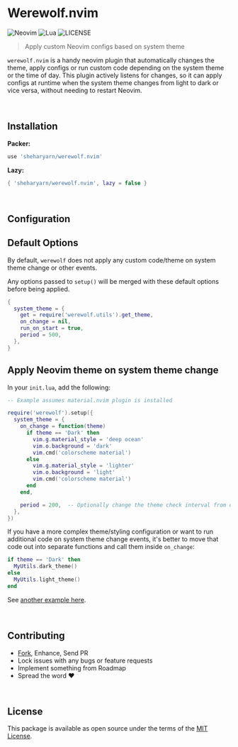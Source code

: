 # Werewolf.nvim

![Neovim](https://img.shields.io/badge/Neovim-%2357A143?NeoVim-%2357A143.svg?&style=for-the-badge&logo=neovim&logoColor=white)
![Lua](https://img.shields.io/badge/lua-%232C2D72.svg?style=for-the-badge&logo=lua&logoColor=white)
![LICENSE](https://shields.io/badge/LICENSE-MIT-orange?style=for-the-badge)


> Apply custom Neovim configs based on system theme

`werewolf.nvim` is a handy neovim plugin that automatically changes the theme, apply configs or run custom code depending on the system theme or the time of day. This plugin actively listens for changes, so it can apply configs at runtime when the system theme changes from light to dark or vice versa, without needing to restart Neovim.

<br>



## Installation

**Packer:**

```lua
use 'sheharyarn/werewolf.nvim'
```

**Lazy:**

```lua
{ 'sheharyarn/werewolf.nvim', lazy = false }
```

<br>



## Configuration


## Default Options

By default, `werewolf` does not apply any custom code/theme on
system theme change or other events.

Any options passed to `setup()` will be merged with these
default options before being applied.

```lua
{
  system_theme = {
    get = require('werewolf.utils').get_theme,
    on_change = nil,
    run_on_start = true,
    period = 500,
  },
}
```


## Apply Neovim theme on system theme change

In your `init.lua`, add the following:

```lua
-- Example assumes material.nvim plugin is installed

require('werewolf').setup({
  system_theme = {
    on_change = function(theme)
      if theme == 'Dark' then
        vim.g.material_style = 'deep ocean'
        vim.o.background = 'dark'
        vim.cmd('colorscheme material')
      else
        vim.g.material_style = 'lighter'
        vim.o.background = 'light'
        vim.cmd('colorscheme material')
      end
    end,

    period = 200,  -- Optionally change the theme check interval from default of `500` ms
  },
})
```

If you have a more complex theme/styling configuration or want to
run additional code on system theme change events, it's better to
move that code out into separate functions and call them inside
`on_change`:

```lua
if theme == 'Dark' then
  MyUtils.dark_theme()
else
  MyUtils.light_theme()
end
```

See [another example here][dotfiles-example].



<br>



## Contributing

- [Fork][github-fork], Enhance, Send PR
- Lock issues with any bugs or feature requests
- Implement something from Roadmap
- Spread the word ❤️

<br>



## License

This package is available as open source under the terms of the [MIT License][license].

<br>



  [github-fork]:      https://github.com/sheharyarn/werewolf.nvim/fork
  [license]:          https://opensource.org/licenses/MIT

  [dotfiles-example]: https://github.com/sheharyarn/dotfiles/blob/7a5f6ac7adde7c1d97bfb1af8d79b51904f1b364/Vim/init.lua#L54-L68
